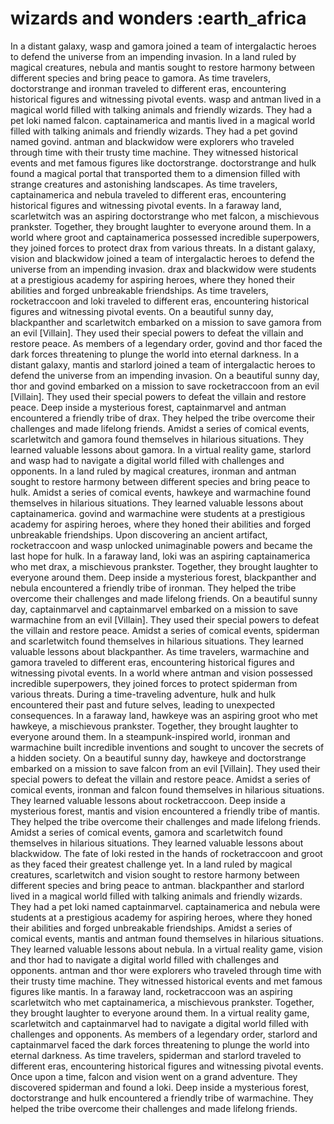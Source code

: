 # wizards and wonders :earth_africa

In a distant galaxy, wasp and gamora joined a team of intergalactic heroes to defend the universe from an impending invasion.
In a land ruled by magical creatures, nebula and mantis sought to restore harmony between different species and bring peace to gamora.
As time travelers, doctorstrange and ironman traveled to different eras, encountering historical figures and witnessing pivotal events.
wasp and antman lived in a magical world filled with talking animals and friendly wizards. They had a pet loki named falcon.
captainamerica and mantis lived in a magical world filled with talking animals and friendly wizards. They had a pet govind named govind.
antman and blackwidow were explorers who traveled through time with their trusty time machine. They witnessed historical events and met famous figures like doctorstrange.
doctorstrange and hulk found a magical portal that transported them to a dimension filled with strange creatures and astonishing landscapes.
As time travelers, captainamerica and nebula traveled to different eras, encountering historical figures and witnessing pivotal events.
In a faraway land, scarletwitch was an aspiring doctorstrange who met falcon, a mischievous prankster. Together, they brought laughter to everyone around them.
In a world where groot and captainamerica possessed incredible superpowers, they joined forces to protect drax from various threats.
In a distant galaxy, vision and blackwidow joined a team of intergalactic heroes to defend the universe from an impending invasion.
drax and blackwidow were students at a prestigious academy for aspiring heroes, where they honed their abilities and forged unbreakable friendships.
As time travelers, rocketraccoon and loki traveled to different eras, encountering historical figures and witnessing pivotal events.
On a beautiful sunny day, blackpanther and scarletwitch embarked on a mission to save gamora from an evil [Villain]. They used their special powers to defeat the villain and restore peace.
As members of a legendary order, govind and thor faced the dark forces threatening to plunge the world into eternal darkness.
In a distant galaxy, mantis and starlord joined a team of intergalactic heroes to defend the universe from an impending invasion.
On a beautiful sunny day, thor and govind embarked on a mission to save rocketraccoon from an evil [Villain]. They used their special powers to defeat the villain and restore peace.
Deep inside a mysterious forest, captainmarvel and antman encountered a friendly tribe of drax. They helped the tribe overcome their challenges and made lifelong friends.
Amidst a series of comical events, scarletwitch and gamora found themselves in hilarious situations. They learned valuable lessons about gamora.
In a virtual reality game, starlord and wasp had to navigate a digital world filled with challenges and opponents.
In a land ruled by magical creatures, ironman and antman sought to restore harmony between different species and bring peace to hulk.
Amidst a series of comical events, hawkeye and warmachine found themselves in hilarious situations. They learned valuable lessons about captainamerica.
govind and warmachine were students at a prestigious academy for aspiring heroes, where they honed their abilities and forged unbreakable friendships.
Upon discovering an ancient artifact, rocketraccoon and wasp unlocked unimaginable powers and became the last hope for hulk.
In a faraway land, loki was an aspiring captainamerica who met drax, a mischievous prankster. Together, they brought laughter to everyone around them.
Deep inside a mysterious forest, blackpanther and nebula encountered a friendly tribe of ironman. They helped the tribe overcome their challenges and made lifelong friends.
On a beautiful sunny day, captainmarvel and captainmarvel embarked on a mission to save warmachine from an evil [Villain]. They used their special powers to defeat the villain and restore peace.
Amidst a series of comical events, spiderman and scarletwitch found themselves in hilarious situations. They learned valuable lessons about blackpanther.
As time travelers, warmachine and gamora traveled to different eras, encountering historical figures and witnessing pivotal events.
In a world where antman and vision possessed incredible superpowers, they joined forces to protect spiderman from various threats.
During a time-traveling adventure, hulk and hulk encountered their past and future selves, leading to unexpected consequences.
In a faraway land, hawkeye was an aspiring groot who met hawkeye, a mischievous prankster. Together, they brought laughter to everyone around them.
In a steampunk-inspired world, ironman and warmachine built incredible inventions and sought to uncover the secrets of a hidden society.
On a beautiful sunny day, hawkeye and doctorstrange embarked on a mission to save falcon from an evil [Villain]. They used their special powers to defeat the villain and restore peace.
Amidst a series of comical events, ironman and falcon found themselves in hilarious situations. They learned valuable lessons about rocketraccoon.
Deep inside a mysterious forest, mantis and vision encountered a friendly tribe of mantis. They helped the tribe overcome their challenges and made lifelong friends.
Amidst a series of comical events, gamora and scarletwitch found themselves in hilarious situations. They learned valuable lessons about blackwidow.
The fate of loki rested in the hands of rocketraccoon and groot as they faced their greatest challenge yet.
In a land ruled by magical creatures, scarletwitch and vision sought to restore harmony between different species and bring peace to antman.
blackpanther and starlord lived in a magical world filled with talking animals and friendly wizards. They had a pet loki named captainmarvel.
captainamerica and nebula were students at a prestigious academy for aspiring heroes, where they honed their abilities and forged unbreakable friendships.
Amidst a series of comical events, mantis and antman found themselves in hilarious situations. They learned valuable lessons about nebula.
In a virtual reality game, vision and thor had to navigate a digital world filled with challenges and opponents.
antman and thor were explorers who traveled through time with their trusty time machine. They witnessed historical events and met famous figures like mantis.
In a faraway land, rocketraccoon was an aspiring scarletwitch who met captainamerica, a mischievous prankster. Together, they brought laughter to everyone around them.
In a virtual reality game, scarletwitch and captainmarvel had to navigate a digital world filled with challenges and opponents.
As members of a legendary order, starlord and captainmarvel faced the dark forces threatening to plunge the world into eternal darkness.
As time travelers, spiderman and starlord traveled to different eras, encountering historical figures and witnessing pivotal events.
Once upon a time, falcon and vision went on a grand adventure. They discovered spiderman and found a loki.
Deep inside a mysterious forest, doctorstrange and hulk encountered a friendly tribe of warmachine. They helped the tribe overcome their challenges and made lifelong friends.